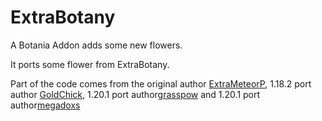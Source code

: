# ExtraBotany

A Botania Addon adds some new flowers.

It ports some flower from ExtraBotany.

Part of the code comes from the original author [ExtraMeteorP](https://github.com/ExtraMeteorP/Extra-Botany), 1.18.2 port author [GoldChick](https://github.com/GoldChick/ExtraBotany), 1.20.1 port author[grasspow](https://github.com/grasspow/ExtraBotany) and 1.20.1 port author[megadoxs](https://github.com/megadoxs/MegaBotany/)
